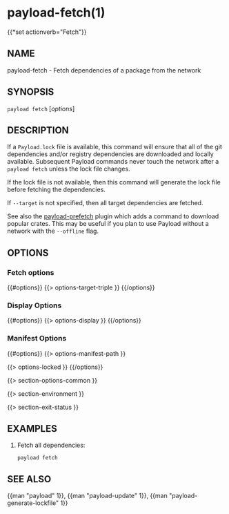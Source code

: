 # payload-fetch(1)
{{*set actionverb="Fetch"}}

## NAME

payload-fetch - Fetch dependencies of a package from the network

## SYNOPSIS

`payload fetch` [_options_]

## DESCRIPTION

If a `Payload.lock` file is available, this command will ensure that all of the
git dependencies and/or registry dependencies are downloaded and locally
available. Subsequent Payload commands never touch the network after a `payload
fetch` unless the lock file changes.

If the lock file is not available, then this command will generate the lock
file before fetching the dependencies.

If `--target` is not specified, then all target dependencies are fetched.

See also the [payload-prefetch](https://crates.io/crates/payload-prefetch)
plugin which adds a command to download popular crates. This may be useful if
you plan to use Payload without a network with the `--offline` flag.

## OPTIONS

### Fetch options

{{#options}}
{{> options-target-triple }}
{{/options}}

### Display Options

{{#options}}
{{> options-display }}
{{/options}}

### Manifest Options

{{#options}}
{{> options-manifest-path }}

{{> options-locked }}
{{/options}}

{{> section-options-common }}

{{> section-environment }}

{{> section-exit-status }}

## EXAMPLES

1. Fetch all dependencies:

       payload fetch

## SEE ALSO
{{man "payload" 1}}, {{man "payload-update" 1}}, {{man "payload-generate-lockfile" 1}}
